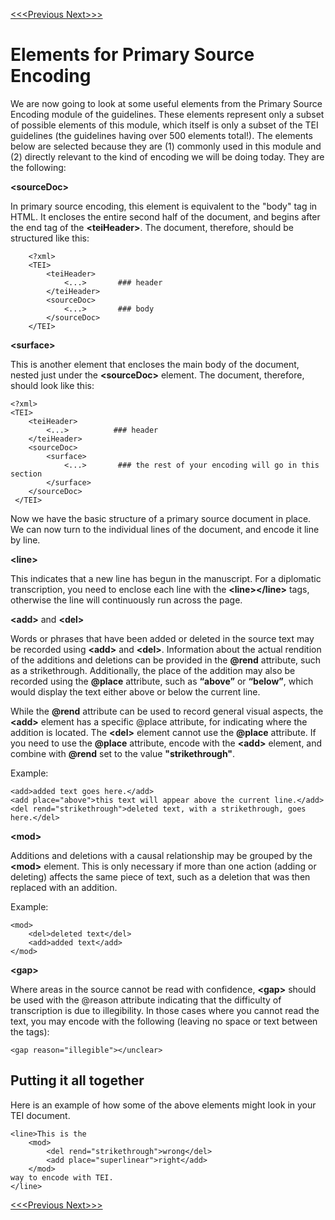 [<<<Previous  ](preliminary.md)  [Next>>>](practice.md)

# Elements for Primary Source Encoding 

We are now going to look at some useful elements from the Primary Source Encoding module of the guidelines. These elements represent only a subset of possible elements of this module, which itself is only a subset of the TEI guidelines (the guidelines having over 500 elements total!). The elements below are selected because they are (1) commonly used in this module and (2) directly relevant to the kind of encoding we will be doing today. They are the following: 
    
 **&lt;sourceDoc>**

In primary source encoding, this element is equivalent to the "body" tag in HTML. It encloses the entire second half of the document, and begins after the end tag of the **&lt;teiHeader>**. The document, therefore, should be structured like this:

        <?xml>
        <TEI>
            <teiHeader>
                <...>       ### header
            </teiHeader>
            <sourceDoc>
                <...>       ### body
            </sourceDoc>
        </TEI>
    
 **&lt;surface>**

This is another element that encloses the main body of the document, nested just under the **&lt;sourceDoc>** element. The document, therefore, should look like this:
        
    <?xml>
    <TEI>
        <teiHeader>
            <...>          ### header
        </teiHeader>
        <sourceDoc>
            <surface>
                <...>       ### the rest of your encoding will go in this section
            </surface>
        </sourceDoc>
     </TEI>

Now we have the basic structure of a primary source document in place. We can now turn to the individual lines of the document, and encode it line by line. 
    
 **&lt;line>**

This indicates that a new line has begun in the manuscript. For a diplomatic transcription, you need to enclose each line with the **&lt;line>&lt;/line>** tags, otherwise the line will continuously run across the page. 
    
**&lt;add>** and  **&lt;del>**

Words or phrases that have been added or deleted in the source text may be recorded using **&lt;add>** and **&lt;del>**. Information about the actual rendition of the additions and deletions can be provided in the **@rend** attribute, such as a strikethrough. Additionally, the place of the addition may also be recorded using the **@place** attribute, such as **“above”** or **“below”**, which would display the text either above or below the current line. 

While the **@rend** attribute can be used to record general visual aspects, the **&lt;add>** element has a specific @place attribute, for indicating where the addition is located. The **&lt;del>** element cannot use the **@place** attribute. If you need to use the **@place** attribute, encode with the **&lt;add>** element, and combine with **@rend** set to the value **"strikethrough"**.

Example:

    <add>added text goes here.</add>
    <add place="above">this text will appear above the current line.</add>
    <del rend="strikethrough">deleted text, with a strikethrough, goes here.</del>

 **&lt;mod>**

Additions and deletions with a causal relationship may be grouped by the  **&lt;mod>** element. This is only necessary if more than one action (adding or deleting) affects the same piece of text, such as a deletion that was then replaced with an addition. 

Example: 

    <mod>
        <del>deleted text</del>
        <add>added text</add>
    </mod>

 **&lt;gap>**

Where areas in the source cannot be read with confidence,  **&lt;gap>** should be used with the @reason attribute indicating that the difficulty of transcription is due to illegibility. In those cases where you cannot read the text, you may encode with the following (leaving no space or text between the tags): 

    <gap reason="illegible"></unclear>


## Putting it all together

Here is an example of how some of the above elements might look in your TEI document.
        
    <line>This is the 
        <mod>
            <del rend="strikethrough">wrong</del>
            <add place="superlinear">right</add>
        </mod>
    way to encode with TEI.
    </line>

[<<<Previous  ](preliminary.md)  [Next>>>](practice.md)
